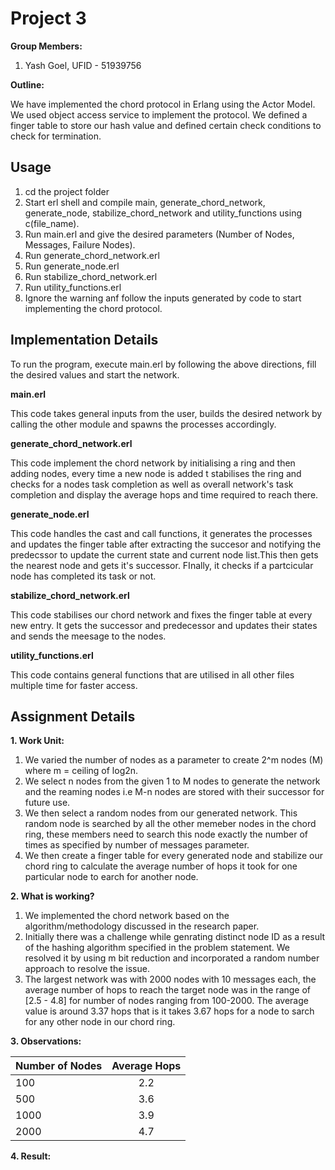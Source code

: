 # Project 3
**Group Members:**
1. Yash Goel, UFID - 51939756

**Outline:**

We have implemented the chord protocol in Erlang using the Actor Model. We used object access service to implement the protocol. We defined a finger table to store our hash value and defined certain check conditions to check for termination.


## Usage

1. cd the project folder
2. Start erl shell and compile main, generate_chord_network, generate_node, stabilize_chord_network and utility_functions using c(file_name).
3. Run main.erl and give the desired parameters (Number of Nodes, Messages, Failure Nodes).
4. Run generate_chord_network.erl
5. Run generate_node.erl
6. Run stabilize_chord_network.erl
7. Run utility_functions.erl
8. Ignore the warning anf follow the inputs generated by code to start implementing the chord protocol.

## Implementation Details

To run the program, execute main.erl by following the above directions, fill the desired values and start the network.

**main.erl**

This code takes general inputs from the user, builds the desired network by calling the other module and spawns the processes accordingly.

**generate_chord_network.erl**

This code implement the chord network by initialising a ring and then adding nodes, every time a new node is added t stabilises the ring and checks for a nodes task completion as well as overall network's task completion and display the average hops and time required to reach there.

**generate_node.erl**

This code handles the cast and call functions, it generates the processes and updates the finger table after extracting the succesor and notifying the predecssor to update the current state and current node list.This then gets the nearest node and gets it's successor. FInally, it checks if a partcicular node has completed its task or not.

**stabilize_chord_network.erl**

This code stabilises our chord network and fixes the finger table at every new entry. It gets the successor and predecessor and updates their states and sends the meesage to the nodes. 

**utility_functions.erl**

This code contains general functions that are utilised in all other files multiple time for faster access.

## Assignment Details

**1. Work Unit:**
1. We varied the number of nodes as a parameter to create 2^m nodes (M) where m = ceiling of log2n.
2. We select n nodes from the given 1 to M nodes to generate the network and the reaming nodes i.e M-n nodes are stored with their successor for future use.
3. We then select a random nodes from our generated network. This random node is searched by all the other memeber nodes in the chord ring, these members need to search this node exactly the number of times as specified by number of messages parameter.
4. We then create a finger table for every generated node and stabilize our chord ring to calculate the average number of hops it took for one particular node to earch for another node.

**2. What is working?**
1. We implemented the chord network based on the algorithm/methodology discussed in the research paper.
2. Initially there was a challenge while genrating distinct node ID as a result of the hashing algorithm specified in the problem statement. We resolved it by using m bit reduction and incorporated a random number approach to resolve the issue.
3. The largest network was with 2000 nodes with 10 messages each, the average number of hops to reach the target node was in the range of [2.5 - 4.8] for number of nodes ranging from 100-2000. The average value is around 3.37 hops that is it takes 3.67 hops for a node to sarch for any other node in our chord ring.

**3. Observations:**

| Number of Nodes | Average Hops |
| --------------- |:------------:|
| 100             | 2.2          |
| 500             | 3.6          |
| 1000            | 3.9          |
| 2000            | 4.7          |


**4. Result:**
